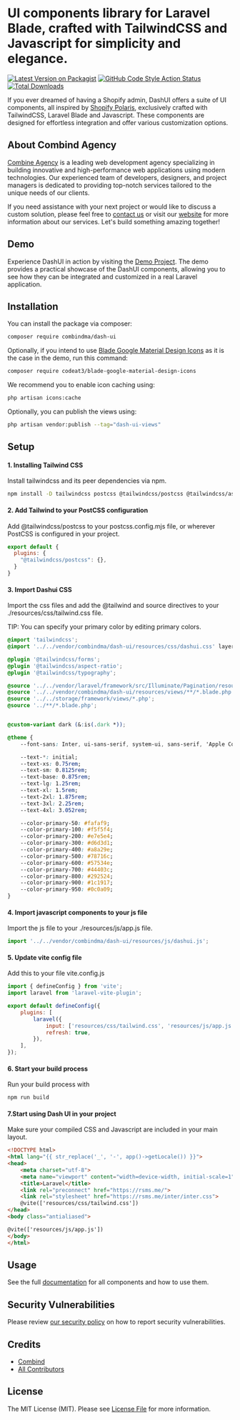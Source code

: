 # UI components library for Laravel Blade, crafted with TailwindCSS and Javascript for simplicity and elegance.

[![Latest Version on Packagist](https://img.shields.io/packagist/v/combindma/dash-ui.svg?style=flat-square)](https://packagist.org/packages/combindma/dash-ui)
[![GitHub Code Style Action Status](https://img.shields.io/github/actions/workflow/status/combindma/dash-ui/fix-php-code-style-issues.yml?branch=main&label=code%20style&style=flat-square)](https://github.com/combindma/dash-ui/actions?query=workflow%3A"Fix+PHP+code+style+issues"+branch%3Amain)
[![Total Downloads](https://img.shields.io/packagist/dt/combindma/dash-ui.svg?style=flat-square)](https://packagist.org/packages/combindma/dash-ui)


If you ever dreamed of having a Shopify admin, DashUI offers a suite of UI components, all inspired by [Shopify Polaris](https://polaris.shopify.com/components), exclusively crafted with TailwindCSS, Laravel Blade and Javascript. These components are designed for effortless integration and offer various customization options.

## About Combind Agency

[Combine Agency](https://combind.ma?utm_source=github&utm_medium=banner&utm_campaign=package_name) is a leading web development agency specializing in building innovative and high-performance web applications using modern technologies. Our experienced team of developers, designers, and project managers is dedicated to providing top-notch services tailored to the unique needs of our clients.

If you need assistance with your next project or would like to discuss a custom solution, please feel free to [contact us](mailto:hello@combind.ma) or visit our [website](https://combind.ma?utm_source=github&utm_medium=banner&utm_campaign=package_name) for more information about our services. Let's build something amazing together!

## Demo
Experience DashUI in action by visiting the [Demo Project](https://github.com/combindma/demo-dashui). The demo provides a practical showcase of the DashUI components, allowing you to see how they can be integrated and customized in a real Laravel application.

## Installation

You can install the package via composer:

```bash
composer require combindma/dash-ui
```

Optionally, if you intend to use [Blade Google Material Design Icons](https://github.com/codeat3/blade-google-material-design-icons) as it is the case in the demo, run this command:

```bash
composer require codeat3/blade-google-material-design-icons
```

We recommend you to enable icon caching using:
```bash
php artisan icons:cache
```

Optionally, you can publish the views using:

```bash
php artisan vendor:publish --tag="dash-ui-views"
```

## Setup

#### 1. Installing Tailwind CSS
Install tailwindcss and its peer dependencies via npm.
```bash
npm install -D tailwindcss postcss @tailwindcss/postcss @tailwindcss/aspect-ratio @tailwindcss/forms @tailwindcss/typography
```

#### 2. Add Tailwind to your PostCSS configuration
Add @tailwindcss/postcss to your postcss.config.mjs file, or wherever PostCSS is configured in your project.
```javascript
export default {
  plugins: {
    "@tailwindcss/postcss": {},
  }
}
```

#### 3. Import Dashui CSS
Import the css files and add the @tailwind and source directives to your ./resources/css/tailwind.css file.

TIP: You can specify your primary color by editing primary colors.
```css
@import 'tailwindcss';
@import '../../vendor/combindma/dash-ui/resources/css/dashui.css' layer(utilities);

@plugin '@tailwindcss/forms';
@plugin '@tailwindcss/aspect-ratio';
@plugin '@tailwindcss/typography';

@source '../../vendor/laravel/framework/src/Illuminate/Pagination/resources/views/*.blade.php';
@source '../../vendor/combindma/dash-ui/resources/views/**/*.blade.php';
@source '../../storage/framework/views/*.php';
@source '../**/*.blade.php';


@custom-variant dark (&:is(.dark *));

@theme {
    --font-sans: Inter, ui-sans-serif, system-ui, sans-serif, 'Apple Color Emoji', 'Segoe UI Emoji', 'Segoe UI Symbol', 'Noto Color Emoji';

    --text-*: initial;
    --text-xs: 0.75rem;
    --text-sm: 0.8125rem;
    --text-base: 0.875rem;
    --text-lg: 1.25rem;
    --text-xl: 1.5rem;
    --text-2xl: 1.875rem;
    --text-3xl: 2.25rem;
    --text-4xl: 3.052rem;

    --color-primary-50: #fafaf9;
    --color-primary-100: #f5f5f4;
    --color-primary-200: #e7e5e4;
    --color-primary-300: #d6d3d1;
    --color-primary-400: #a8a29e;
    --color-primary-500: #78716c;
    --color-primary-600: #57534e;
    --color-primary-700: #44403c;
    --color-primary-800: #292524;
    --color-primary-900: #1c1917;
    --color-primary-950: #0c0a09;
}
```

#### 4. Import javascript components to your js file
Import the js file to your ./resources/js/app.js file.
```javascript
import '../../vendor/combindma/dash-ui/resources/js/dashui.js';
```

#### 5. Update vite config file
Add this to your file vite.config.js
```javascript
import { defineConfig } from 'vite';
import laravel from 'laravel-vite-plugin';

export default defineConfig({
    plugins: [
        laravel({
            input: ['resources/css/tailwind.css', 'resources/js/app.js'],
            refresh: true,
        }),
    ],
});
```

#### 6. Start your build process
Run your build process with
```bash
npm run build
```

#### 7.Start using Dash UI in your project
Make sure your compiled CSS and Javascript are included in your main layout.
```html
<!DOCTYPE html>
<html lang="{{ str_replace('_', '-', app()->getLocale()) }}">
<head>
    <meta charset="utf-8">
    <meta name="viewport" content="width=device-width, initial-scale=1">
    <title>Laravel</title>
    <link rel="preconnect" href="https://rsms.me/">
    <link rel="stylesheet" href="https://rsms.me/inter/inter.css">
    @vite(['resources/css/tailwind.css'])
</head>
<body class="antialiased">

@vite(['resources/js/app.js'])
</body>
</html>
```

## Usage
See the full [documentation](https://combind.notion.site/Dash-UI-288a0eaa11854c69acae5da7842ee788?pvs=4) for all components and how to use them.

## Security Vulnerabilities

Please review [our security policy](../../security/policy) on how to report security vulnerabilities.

## Credits

- [Combind](https://github.com/Combind)
- [All Contributors](../../contributors)

## License

The MIT License (MIT). Please see [License File](LICENSE.md) for more information.
